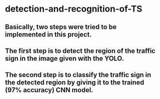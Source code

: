 # detection-and-recognition-of-TS
## Basically, two steps were tried to be implemented in this project.
## The first step is to detect the region of the traffic sign in the image given with the YOLO.
## The second step is to classify the traffic sign in the detected region by giving it to the trained (97% accuracy) CNN model.
